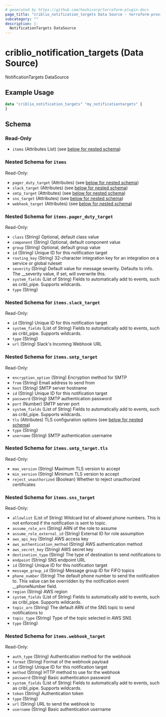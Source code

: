 ```yaml
---
# generated by https://github.com/hashicorp/terraform-plugin-docs
page_title: "criblio_notification_targets Data Source - terraform-provider-criblio"
subcategory: ""
description: |-
  NotificationTargets DataSource
---
```


# criblio_notification_targets (Data Source)

NotificationTargets DataSource

## Example Usage

```terraform
data "criblio_notification_targets" "my_notificationtargets" {
}
```

<!-- schema generated by tfplugindocs -->
## Schema

### Read-Only

- `items` (Attributes List) (see [below for nested schema](#nestedatt--items))

<a id="nestedatt--items"></a>
### Nested Schema for `items`

Read-Only:

- `pager_duty_target` (Attributes) (see [below for nested schema](#nestedatt--items--pager_duty_target))
- `slack_target` (Attributes) (see [below for nested schema](#nestedatt--items--slack_target))
- `smtp_target` (Attributes) (see [below for nested schema](#nestedatt--items--smtp_target))
- `sns_target` (Attributes) (see [below for nested schema](#nestedatt--items--sns_target))
- `webhook_target` (Attributes) (see [below for nested schema](#nestedatt--items--webhook_target))

<a id="nestedatt--items--pager_duty_target"></a>
### Nested Schema for `items.pager_duty_target`

Read-Only:

- `class` (String) Optional, default class value
- `component` (String) Optional, default component value
- `group` (String) Optional, default group value
- `id` (String) Unique ID for this notification target
- `routing_key` (String) 32-character integration key for an integration on a service or global ruleset
- `severity` (String) Default value for message severity. Defaults to info. The __severity value, if set, will overwrite this.
- `system_fields` (List of String) Fields to automatically add to events, such as cribl_pipe. Supports wildcards.
- `type` (String)


<a id="nestedatt--items--slack_target"></a>
### Nested Schema for `items.slack_target`

Read-Only:

- `id` (String) Unique ID for this notification target
- `system_fields` (List of String) Fields to automatically add to events, such as cribl_pipe. Supports wildcards.
- `type` (String)
- `url` (String) Slack's Incoming Webhook URL


<a id="nestedatt--items--smtp_target"></a>
### Nested Schema for `items.smtp_target`

Read-Only:

- `encryption_option` (String) Encryption method for SMTP
- `from` (String) Email address to send from
- `host` (String) SMTP server hostname
- `id` (String) Unique ID for this notification target
- `password` (String) SMTP authentication password
- `port` (Number) SMTP server port
- `system_fields` (List of String) Fields to automatically add to events, such as cribl_pipe. Supports wildcards.
- `tls` (Attributes) TLS configuration options (see [below for nested schema](#nestedatt--items--smtp_target--tls))
- `type` (String)
- `username` (String) SMTP authentication username

<a id="nestedatt--items--smtp_target--tls"></a>
### Nested Schema for `items.smtp_target.tls`

Read-Only:

- `max_version` (String) Maximum TLS version to accept
- `min_version` (String) Minimum TLS version to accept
- `reject_unauthorized` (Boolean) Whether to reject unauthorized certificates



<a id="nestedatt--items--sns_target"></a>
### Nested Schema for `items.sns_target`

Read-Only:

- `allowlist` (List of String) Wildcard list of allowed phone numbers. This is not enforced if the notification is sent to topic.
- `assume_role_arn` (String) ARN of the role to assume
- `assume_role_external_id` (String) External ID for role assumption
- `aws_api_key` (String) AWS access key
- `aws_authentication_method` (String) AWS authentication method
- `aws_secret_key` (String) AWS secret key
- `destination_type` (String) The type of destination to send notifications to
- `endpoint` (String) SNS endpoint URL
- `id` (String) Unique ID for this notification target
- `message_group_id` (String) Message group ID for FIFO topics
- `phone_number` (String) The default phone number to send the notification to. This value can be overridden by the notification event __phoneNumber field.
- `region` (String) AWS region
- `system_fields` (List of String) Fields to automatically add to events, such as cribl_pipe. Supports wildcards.
- `topic_arn` (String) The default ARN of the SNS topic to send notifications to
- `topic_type` (String) Type of the topic selected in AWS SNS
- `type` (String)


<a id="nestedatt--items--webhook_target"></a>
### Nested Schema for `items.webhook_target`

Read-Only:

- `auth_type` (String) Authentication method for the webhook
- `format` (String) Format of the webhook payload
- `id` (String) Unique ID for this notification target
- `method` (String) HTTP method to use for the webhook
- `password` (String) Basic authentication password
- `system_fields` (List of String) Fields to automatically add to events, such as cribl_pipe. Supports wildcards.
- `token` (String) Authentication token
- `type` (String)
- `url` (String) URL to send the webhook to
- `username` (String) Basic authentication username
